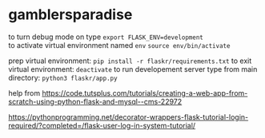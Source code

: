# gamblersparadise
to turn debug mode on type `export FLASK_ENV=development` <br />
to activate virtual environment named `env` `source env/bin/activate`

prep virtual environment: `pip install -r flaskr/requirements.txt`
to exit virtual environment: `deactivate`
to run developement server type from main directory: `python3 flaskr/app.py`









help from https://code.tutsplus.com/tutorials/creating-a-web-app-from-scratch-using-python-flask-and-mysql--cms-22972

https://pythonprogramming.net/decorator-wrappers-flask-tutorial-login-required/?completed=/flask-user-log-in-system-tutorial/
